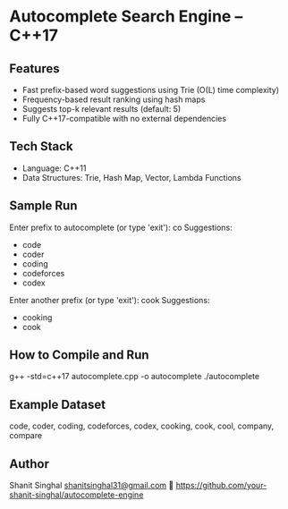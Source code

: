 # Autocomplete Search Engine – C++17

## Features
- Fast prefix-based word suggestions using Trie (O(L) time complexity)
- Frequency-based result ranking using hash maps
- Suggests top-k relevant results (default: 5)
- Fully C++17-compatible with no external dependencies

## Tech Stack
- Language: C++11
- Data Structures: Trie, Hash Map, Vector, Lambda Functions

## Sample Run
Enter prefix to autocomplete (or type 'exit'): co
Suggestions:
 - code
 - coder
 - coding
 - codeforces
 - codex

Enter another prefix (or type 'exit'): cook
Suggestions:
 - cooking
 - cook

## How to Compile and Run

g++ -std=c++17 autocomplete.cpp -o autocomplete
./autocomplete

## Example Dataset

code, coder, coding, codeforces, codex, cooking, cook, cool, company, compare

## Author 

Shanit Singhal
shanitsinghal31@gmail.com
🔗 https://github.com/your-shanit-singhal/autocomplete-engine
